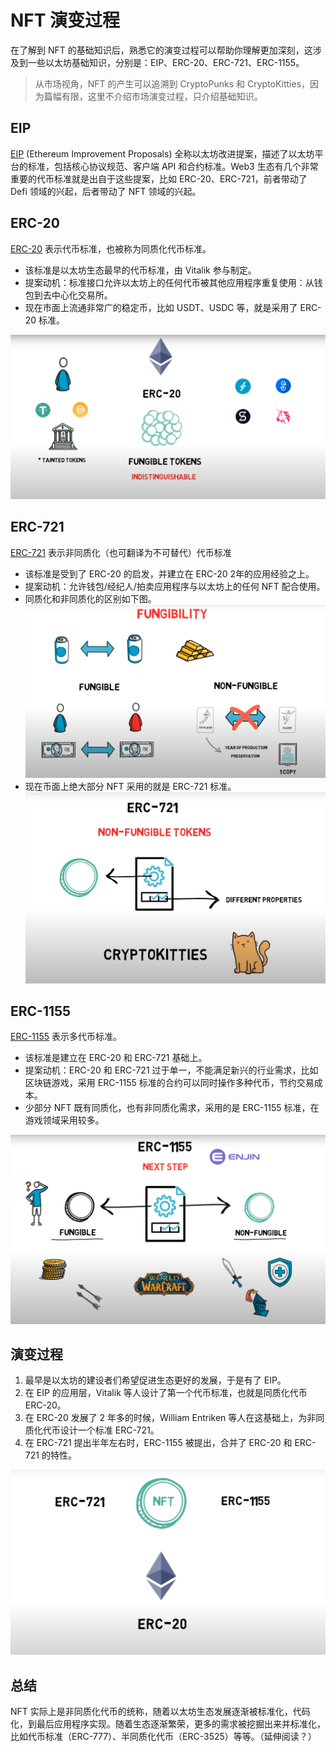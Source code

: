 # NFT 演变过程
在了解到 NFT 的基础知识后，熟悉它的演变过程可以帮助你理解更加深刻，这涉及到一些以太坊基础知识，分别是：EIP、ERC-20、ERC-721、ERC-1155。
> 从市场视角，NFT 的产生可以追溯到 CryptoPunks 和 CryptoKitties，因为篇幅有限，这里不介绍市场演变过程，只介绍基础知识。

## EIP
[EIP](chapter2/blockchain.md) (Ethereum Improvement Proposals) 全称以太坊改进提案，描述了以太坊平台的标准，包括核心协议规范、客户端 API 和合约标准。Web3 生态有几个非常重要的代币标准就是出自于这些提案，比如 ERC-20、ERC-721，前者带动了 Defi 领域的兴起，后者带动了 NFT 领域的兴起。

## ERC-20
[ERC-20](https://eips.ethereum.org/EIPS/eip-20) 表示代币标准，也被称为同质化代币标准。
- 该标准是以太坊生态最早的代币标准，由 Vitalik 参与制定。
- 提案动机：标准接口允许以太坊上的任何代币被其他应用程序重复使用：从钱包到去中心化交易所。
- 现在市面上流通非常广的稳定币，比如 USDT、USDC 等，就是采用了 ERC-20 标准。

![NFTS](images/NFT5.png)

## ERC-721
[ERC-721](https://eips.ethereum.org/EIPS/eip-721) 表示非同质化（也可翻译为不可替代）代币标准
- 该标准是受到了 ERC-20 的启发，并建立在 ERC-20 2年的应用经验之上。
- 提案动机：允许钱包/经纪人/拍卖应用程序与以太坊上的任何 NFT 配合使用。
- 同质化和非同质化的区别如下图。
![NFTS](images/NFT2.png)
- 现在币面上绝大部分 NFT 采用的就是 ERC-721 标准。
![NFTS](images/NFT6.png)

## ERC-1155
[ERC-1155](https://eips.ethereum.org/EIPS/eip-1155) 表示多代币标准。
- 该标准是建立在 ERC-20 和 ERC-721 基础上。
- 提案动机：ERC-20 和 ERC-721 过于单一，不能满足新兴的行业需求，比如区块链游戏，采用 ERC-1155 标准的合约可以同时操作多种代币，节约交易成本。
- 少部分 NFT 既有同质化，也有非同质化需求，采用的是 ERC-1155 标准，在游戏领域采用较多。

![NFTS](images/NFT7.png)

## 演变过程
1. 最早是以太坊的建设者们希望促进生态更好的发展，于是有了 EIP。
2. 在 EIP 的应用层，Vitalik 等人设计了第一个代币标准，也就是同质化代币 ERC-20。
3. 在 ERC-20 发展了 2 年多的时候，William Entriken 等人在这基础上，为非同质化代币设计一个标准 ERC-721。
4. 在 ERC-721 提出半年左右时，ERC-1155 被提出，合并了 ERC-20 和 ERC-721 的特性。

![NFTS](images/NFT4.png)

## 总结
NFT 实际上是非同质化代币的统称，随着以太坊生态发展逐渐被标准化，代码化，到最后应用程序实现。随着生态逐渐繁荣，更多的需求被挖掘出来并标准化，比如代币标准（ERC-777）、半同质化代币（ERC-3525）等等。（延伸阅读？）


